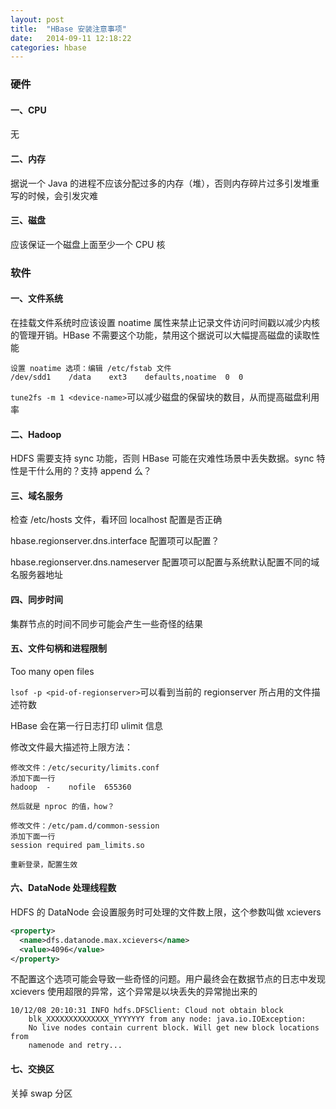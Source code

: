 ```yaml
---
layout: post
title:  "HBase 安装注意事项"
date:   2014-09-11 12:18:22
categories: hbase
---
```


### 硬件

#### 一、CPU
无

#### 二、内存
据说一个 Java 的进程不应该分配过多的内存（堆），否则内存碎片过多引发堆重写的时候，会引发灾难

#### 三、磁盘
应该保证一个磁盘上面至少一个 CPU 核


### 软件

#### 一、文件系统
在挂载文件系统时应该设置 noatime 属性来禁止记录文件访问时间戳以减少内核的管理开销。HBase 不需要这个功能，禁用这个据说可以大幅提高磁盘的读取性能

```
设置 noatime 选项：编辑 /etc/fstab 文件
/dev/sdd1    /data    ext3    defaults,noatime  0  0
```

`tune2fs -m 1 <device-name>`可以减少磁盘的保留块的数目，从而提高磁盘利用率

#### 二、Hadoop
HDFS 需要支持 sync 功能，否则 HBase 可能在灾难性场景中丢失数据。sync 特性是干什么用的？支持 append 么？

#### 三、域名服务
检查 /etc/hosts 文件，看环回 localhost 配置是否正确

hbase.regionserver.dns.interface 配置项可以配置？

hbase.regionserver.dns.nameserver 配置项可以配置与系统默认配置不同的域名服务器地址

#### 四、同步时间
集群节点的时间不同步可能会产生一些奇怪的结果

#### 五、文件句柄和进程限制
Too many open files

`lsof -p <pid-of-regionserver>`可以看到当前的 regionserver 所占用的文件描述符数

HBase 会在第一行日志打印 ulimit 信息

修改文件最大描述符上限方法：

```
修改文件：/etc/security/limits.conf
添加下面一行
hadoop  -    nofile  655360

然后就是 nproc 的值，how？

修改文件：/etc/pam.d/common-session
添加下面一行
session required pam_limits.so

重新登录，配置生效
```

#### 六、DataNode 处理线程数
HDFS 的 DataNode 会设置服务时可处理的文件数上限，这个参数叫做 xcievers

```xml
<property>
  <name>dfs.datanode.max.xcievers</name>
  <value>4096</value>
</property>
```

不配置这个选项可能会导致一些奇怪的问题。用户最终会在数据节点的日志中发现 xcievers 使用超限的异常，这个异常是以块丢失的异常抛出来的

```
10/12/08 20:10:31 INFO hdfs.DFSClient: Cloud not obtain block
    blk_XXXXXXXXXXXXXX_YYYYYYY from any node: java.io.IOException:
    No live nodes contain current block. Will get new block locations from
    namenode and retry...
```

#### 七、交换区
关掉 swap 分区

[jekyll-gh]: https://github.com/jekyll/jekyll
[jekyll]:    http://jekyllrb.com

